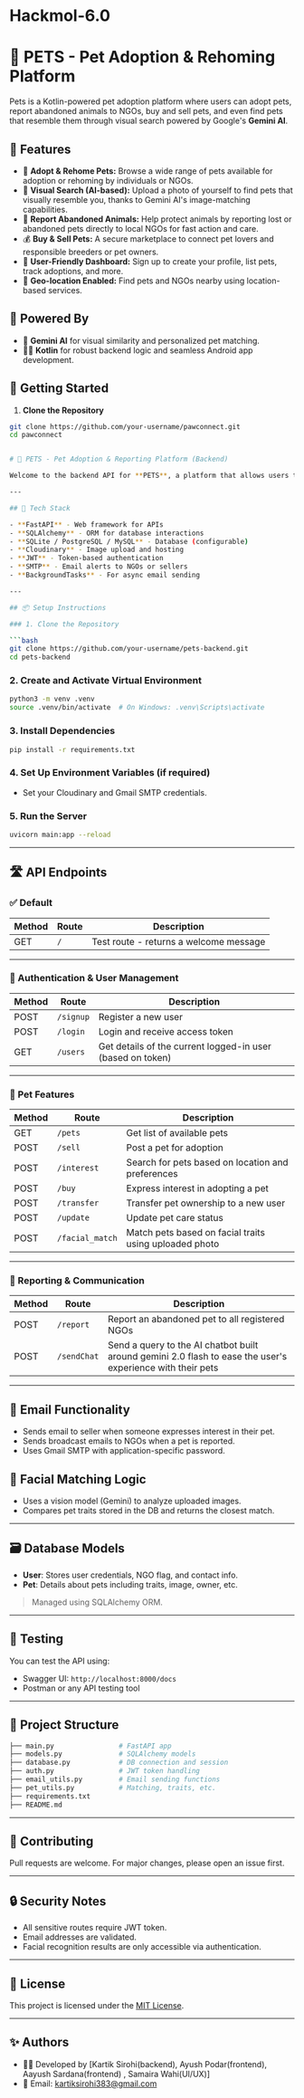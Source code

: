 # Hackmol-6.0
# 🐾 PETS - Pet Adoption & Rehoming Platform

Pets is a Kotlin-powered pet adoption platform where users can adopt pets, report abandoned animals to NGOs, buy and sell pets, and even find pets that resemble them through visual search powered by Google's **Gemini AI**.

## 🌟 Features

- 🐶 **Adopt & Rehome Pets:** Browse a wide range of pets available for adoption or rehoming by individuals or NGOs.
- 📸 **Visual Search (AI-based):** Upload a photo of yourself to find pets that visually resemble you, thanks to Gemini AI's image-matching capabilities.
- 🐾 **Report Abandoned Animals:** Help protect animals by reporting lost or abandoned pets directly to local NGOs for fast action and care.
- 💰 **Buy & Sell Pets:** A secure marketplace to connect pet lovers and responsible breeders or pet owners.
- 👤 **User-Friendly Dashboard:** Sign up to create your profile, list pets, track adoptions, and more.
- 📍 **Geo-location Enabled:** Find pets and NGOs nearby using location-based services.

## 🧠 Powered By

- 💬 **Gemini AI** for visual similarity and personalized pet matching.
- 🧑‍💻 **Kotlin** for robust backend logic and seamless Android app development.


## 🚀 Getting Started

1. **Clone the Repository**

```bash
git clone https://github.com/your-username/pawconnect.git
cd pawconnect


# 🐾 PETS - Pet Adoption & Reporting Platform (Backend)

Welcome to the backend API for **PETS**, a platform that allows users to adopt pets, report lost/found animals, match pets by facial traits, and much more. This backend is built with **FastAPI** and uses **SQLAlchemy**, **JWT Authentication**, and supports emailing functionalities.

---

## 🚀 Tech Stack

- **FastAPI** - Web framework for APIs
- **SQLAlchemy** - ORM for database interactions
- **SQLite / PostgreSQL / MySQL** - Database (configurable)
- **Cloudinary** - Image upload and hosting
- **JWT** - Token-based authentication
- **SMTP** - Email alerts to NGOs or sellers
- **BackgroundTasks** - For async email sending

---

## 📦 Setup Instructions

### 1. Clone the Repository

```bash
git clone https://github.com/your-username/pets-backend.git
cd pets-backend
```

### 2. Create and Activate Virtual Environment

```bash
python3 -m venv .venv
source .venv/bin/activate  # On Windows: .venv\Scripts\activate
```

### 3. Install Dependencies

```bash
pip install -r requirements.txt
```

### 4. Set Up Environment Variables (if required)

- Set your Cloudinary and Gmail SMTP credentials.

### 5. Run the Server

```bash
uvicorn main:app --reload
```

---

## 🛣️ API Endpoints

### ✅ Default

| Method | Route | Description |
|--------|-------|-------------|
| GET | `/` | Test route - returns a welcome message |

---

### 👤 Authentication & User Management

| Method | Route | Description |
|--------|-------|-------------|
| POST | `/signup` | Register a new user |
| POST | `/login` | Login and receive access token |
| GET | `/users` | Get details of the current logged-in user (based on token) |

---

### 🐶 Pet Features

| Method | Route | Description |
|--------|-------|-------------|
| GET | `/pets` | Get list of available pets |
| POST | `/sell` | Post a pet for adoption |
| POST | `/interest` | Search for pets based on location and preferences |
| POST | `/buy` | Express interest in adopting a pet |
| POST | `/transfer` | Transfer pet ownership to a new user |
| POST | `/update` | Update pet care status |
| POST | `/facial_match` | Match pets based on facial traits using uploaded photo |

---

### 📢 Reporting & Communication

| Method | Route | Description |
|--------|-------|-------------|
| POST | `/report` | Report an abandoned pet to all registered NGOs |
| POST | `/sendChat` | Send a query to the AI chatbot built around gemini 2.0 flash to ease the user's experience with their pets|

---

## 📧 Email Functionality

- Sends email to seller when someone expresses interest in their pet.
- Sends broadcast emails to NGOs when a pet is reported.
- Uses Gmail SMTP with application-specific password.

## 🧠 Facial Matching Logic

- Uses a vision model (Gemini) to analyze uploaded images.
- Compares pet traits stored in the DB and returns the closest match.

---

## 🗃️ Database Models

- **User**: Stores user credentials, NGO flag, and contact info.
- **Pet**: Details about pets including traits, image, owner, etc.

> Managed using SQLAlchemy ORM.

---

## 🧪 Testing

You can test the API using:

- Swagger UI: `http://localhost:8000/docs`
- Postman or any API testing tool

---

## 📂 Project Structure

```bash
├── main.py                # FastAPI app
├── models.py              # SQLAlchemy models
├── database.py            # DB connection and session
├── auth.py                # JWT token handling
├── email_utils.py         # Email sending functions
├── pet_utils.py           # Matching, traits, etc.
├── requirements.txt
├── README.md
```

---

## 🙋 Contributing

Pull requests are welcome. For major changes, please open an issue first.

---

## 🔒 Security Notes

- All sensitive routes require JWT token.
- Email addresses are validated.
- Facial recognition results are only accessible via authentication.

---

## 🧾 License

This project is licensed under the [MIT License](LICENSE).

---

## ✨ Authors

- 👨‍💻 Developed by [Kartik Sirohi(backend), Ayush Podar(frontend), Aayush Sardana(frontend) , Samaira Wahi(UI/UX)]
- 📧 Email: kartiksirohi383@gmail.com
